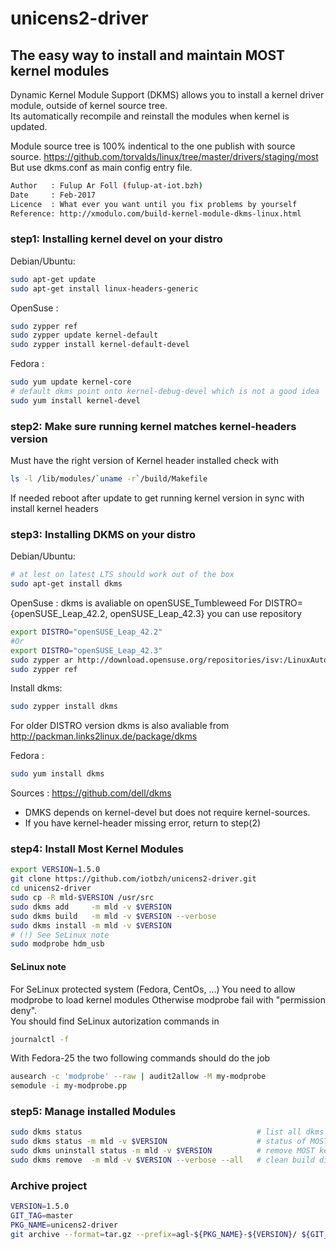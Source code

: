 # unicens2-driver

## The easy way to install and maintain MOST kernel modules

Dynamic Kernel Module Support (DKMS) allows you to install a kernel driver module,
outside of kernel source tree.  
Its automatically recompile and reinstall the modules when kernel is updated.

Module source tree is 100% indentical to the one publish with source source.
<https://github.com/torvalds/linux/tree/master/drivers/staging/most>  
But use dkms.conf as main config entry file.

```bash
Author   : Fulup Ar Foll (fulup-at-iot.bzh)
Date     : Feb-2017
Licence  : What ever you want until you fix problems by yourself
Reference: http://xmodulo.com/build-kernel-module-dkms-linux.html
```

### step1: Installing kernel devel on your distro

Debian/Ubuntu:

```bash
sudo apt-get update
sudo apt-get install linux-headers-generic
```

OpenSuse :

```bash
sudo zypper ref
sudo zypper update kernel-default
sudo zypper install kernel-default-devel
```

Fedora :

```bash
sudo yum update kernel-core
# default dkms point onto kernel-debug-devel which is not a good idea
sudo yum install kernel-devel
```

### step2: Make sure running kernel matches kernel-headers version

Must have the right version of Kernel header installed check with

```bash
ls -l /lib/modules/`uname -r`/build/Makefile
```

If needed reboot after update to get running kernel version in sync with install kernel headers

### step3: Installing DKMS on your distro

Debian/Ubuntu:

```bash
# at lest on latest LTS should work out of the box
sudo apt-get install dkms
```

OpenSuse :
dkms is avaliable on openSUSE_Tumbleweed
For DISTRO={openSUSE_Leap_42.2, openSUSE_Leap_42.3} you can use repository

```bash
export DISTRO="openSUSE_Leap_42.2"
#Or
export DISTRO="openSUSE_Leap_42.3"
sudo zypper ar http://download.opensuse.org/repositories/isv:/LinuxAutomotive:/app-Framework/${DISTRO}/isv:LinuxAutomotive:app-Framework.repo
sudo zypper ref
```

Install dkms:

```bash
sudo zypper install dkms
```

For older DISTRO version dkms is also avaliable from <http://packman.links2linux.de/package/dkms>

Fedora :

```bash
sudo yum install dkms
```

Sources : <https://github.com/dell/dkms>

* DMKS depends on kernel-devel but does not require kernel-sources.
* If you have kernel-header missing error, return to step(2)

### step4: Install Most Kernel Modules

```bash
export VERSION=1.5.0
git clone https://github.com/iotbzh/unicens2-driver.git
cd unicens2-driver
sudo cp -R mld-$VERSION /usr/src
sudo dkms add     -m mld -v $VERSION
sudo dkms build   -m mld -v $VERSION --verbose
sudo dkms install -m mld -v $VERSION
# (!) See SeLinux note
sudo modprobe hdm_usb
```

#### SeLinux note

For SeLinux protected system (Fedora, CentOs, ...) You need to allow modprobe to load kernel modules
Otherwise modprobe fail with "permission deny".  
You should find SeLinux autorization commands in

```bash
journalctl -f
```

With Fedora-25 the two following commands should do the job

```bash
ausearch -c 'modprobe' --raw | audit2allow -M my-modprobe
semodule -i my-modprobe.pp
```

### step5: Manage installed Modules

```bash
sudo dkms status                                       # list all dkms installed modules
sudo dkms status -m mld -v $VERSION                    # status of MOST kernel driver only
sudo dkms uninstall status -m mld -v $VERSION          # remove MOST kernel module
sudo dkms remove  -m mld -v $VERSION --verbose --all   # clean build directory
```

### Archive project

```bash
VERSION=1.5.0
GIT_TAG=master
PKG_NAME=unicens2-driver
git archive --format=tar.gz --prefix=agl-${PKG_NAME}-${VERSION}/ ${GIT_TAG} -o agl-${PKG_NAME}_${VERSION}.orig.tar.gz
```